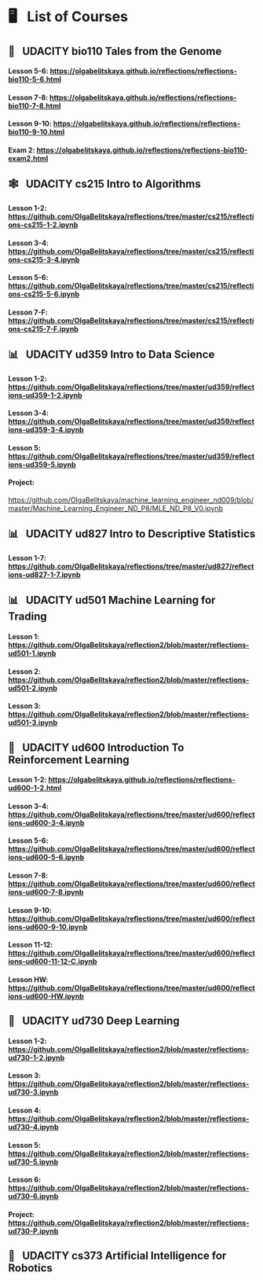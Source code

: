 
# &#x1F5A5; &nbsp; List of Courses

## &#x1F517; &nbsp; UDACITY bio110 Tales from the Genome
#### Lesson 5-6: https://olgabelitskaya.github.io/reflections/reflections-bio110-5-6.html
#### Lesson 7-8: https://olgabelitskaya.github.io/reflections/reflections-bio110-7-8.html
#### Lesson 9-10: https://olgabelitskaya.github.io/reflections/reflections-bio110-9-10.html
#### Exam 2: https://olgabelitskaya.github.io/reflections/reflections-bio110-exam2.html

## &#x1F578; &nbsp; UDACITY cs215   Intro to Algorithms
####  Lesson 1-2: https://github.com/OlgaBelitskaya/reflections/tree/master/cs215/reflections-cs215-1-2.ipynb
####  Lesson 3-4: https://github.com/OlgaBelitskaya/reflections/tree/master/cs215/reflections-cs215-3-4.ipynb
####  Lesson 5-6: https://github.com/OlgaBelitskaya/reflections/tree/master/cs215/reflections-cs215-5-6.ipynb
####  Lesson 7-F: https://github.com/OlgaBelitskaya/reflections/tree/master/cs215/reflections-cs215-7-F.ipynb

##  &#x1F4CA; &nbsp; UDACITY ud359 Intro to Data Science
####  Lesson 1-2: https://github.com/OlgaBelitskaya/reflections/tree/master/ud359/reflections-ud359-1-2.ipynb
####  Lesson 3-4: https://github.com/OlgaBelitskaya/reflections/tree/master/ud359/reflections-ud359-3-4.ipynb
####  Lesson 5: https://github.com/OlgaBelitskaya/reflections/tree/master/ud359/reflections-ud359-5.ipynb
#### Project:
https://github.com/OlgaBelitskaya/machine_learning_engineer_nd009/blob/master/Machine_Learning_Engineer_ND_P8/MLE_ND_P8_V0.ipynb

##  &#x1F4CA; &nbsp; UDACITY ud827 Intro to Descriptive Statistics
####  Lesson 1-7: https://github.com/OlgaBelitskaya/reflections/tree/master/ud827/reflections-ud827-1-7.ipynb

##  &#x1F4CA; &nbsp; UDACITY ud501 Machine Learning for Trading

#### Lesson 1: https://github.com/OlgaBelitskaya/reflection2/blob/master/reflections-ud501-1.ipynb
#### Lesson 2: https://github.com/OlgaBelitskaya/reflection2/blob/master/reflections-ud501-2.ipynb
#### Lesson 3: https://github.com/OlgaBelitskaya/reflection2/blob/master/reflections-ud501-3.ipynb

##  &#x1F916; &nbsp; UDACITY ud600 Introduction To Reinforcement Learning

####  Lesson 1-2: https://olgabelitskaya.github.io/reflections/reflections-ud600-1-2.html
####  Lesson 3-4: https://github.com/OlgaBelitskaya/reflections/tree/master/ud600/reflections-ud600-3-4.ipynb
####  Lesson 5-6: https://github.com/OlgaBelitskaya/reflections/tree/master/ud600/reflections-ud600-5-6.ipynb
####  Lesson 7-8: https://github.com/OlgaBelitskaya/reflections/tree/master/ud600/reflections-ud600-7-8.ipynb
####  Lesson 9-10: https://github.com/OlgaBelitskaya/reflections/tree/master/ud600/reflections-ud600-9-10.ipynb
####  Lesson 11-12: https://github.com/OlgaBelitskaya/reflections/tree/master/ud600/reflections-ud600-11-12-C.ipynb
####  Lesson HW: https://github.com/OlgaBelitskaya/reflections/tree/master/ud600/reflections-ud600-HW.ipynb

##  &#x1F916; &nbsp; UDACITY ud730 Deep Learning

#### Lesson 1-2: https://github.com/OlgaBelitskaya/reflection2/blob/master/reflections-ud730-1-2.ipynb
        
#### Lesson 3: https://github.com/OlgaBelitskaya/reflection2/blob/master/reflections-ud730-3.ipynb
        
#### Lesson 4: https://github.com/OlgaBelitskaya/reflection2/blob/master/reflections-ud730-4.ipynb
        
#### Lesson 5: https://github.com/OlgaBelitskaya/reflection2/blob/master/reflections-ud730-5.ipynb 

#### Lesson 6: https://github.com/OlgaBelitskaya/reflection2/blob/master/reflections-ud730-6.ipynb

#### Project: https://github.com/OlgaBelitskaya/reflection2/blob/master/reflections-ud730-P.ipynb

##  &#x1F916; &nbsp; UDACITY cs373 Artificial Intelligence for Robotics


```python

```
